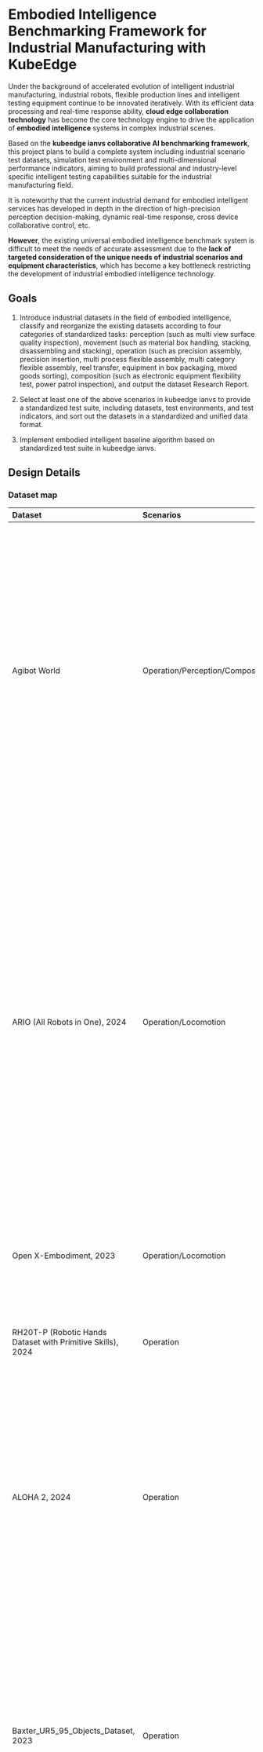  # Embodied Intelligence Benchmarking Framework for Industrial Manufacturing with KubeEdge

Under the background of accelerated evolution of intelligent industrial manufacturing, industrial robots, flexible production lines and intelligent testing equipment continue to be innovated iteratively. With its efficient data processing and real-time response ability, **cloud edge collaboration technology** has become the core technology engine to drive the application of **embodied intelligence** systems in complex industrial scenes.  

Based on the **kubeedge ianvs collaborative AI benchmarking framework**, this project plans to build a complete system including industrial scenario test datasets, simulation test environment and multi-dimensional performance indicators, aiming to build professional and industry-level specific intelligent testing capabilities suitable for the industrial manufacturing field.  

It is noteworthy that the current industrial demand for embodied intelligent services has developed in depth in the direction of high-precision perception decision-making, dynamic real-time response, cross device collaborative control, etc.   

**However**, the existing universal embodied intelligence benchmark system is difficult to meet the needs of accurate assessment due to the **lack of targeted consideration of the unique needs of industrial scenarios and equipment characteristics**, which has become a key bottleneck restricting the development of industrial embodied intelligence technology.

## **Goals**

1. Introduce industrial datasets in the field of embodied intelligence, classify and reorganize the existing datasets according to four categories of standardized tasks: perception (such as multi view surface quality inspection), movement (such as material box handling, stacking, disassembling and stacking), operation (such as precision assembly, precision insertion, multi process flexible assembly, multi category flexible assembly, reel transfer, equipment in box packaging, mixed goods sorting), composition (such as electronic equipment flexibility test, power patrol inspection), and output the dataset Research Report.

2. Select at least one of the above scenarios in kubeedge ianvs to provide a standardized test suite, including datasets, test environments, and test indicators, and sort out the datasets in a standardized and unified data format.

3. Implement embodied intelligent baseline algorithm based on standardized test suite in kubeedge ianvs.

## **Design Details**

### **Dataset map**

| Dataset | Scenarios | Introduction | Link |
| :-----| :----- | :----- | :----: |
| Agibot World | Operation/Perception/Composite | The AgiBot World dataset was born from Zhiyuan's self built large-scale data collection factory and application experimental base, with a total space area of over 4000 square meters and containing more than 3000 real objects. On the one hand, it provides a venue for large-scale data training of robots, and on the other hand, it realistically replicates the five core scenarios of home, catering, industry, supermarkets, and office, fully covering the typical application needs of robots in production and life. | [Link](https://huggingface.co/datasets/agibot-world/AgiBotWorld-Alpha) |
| ARIO (All Robots in One), 2024 | Operation/Locomotion | ARIO is a comprehensive benchmark dataset designed to unify robot data across different implementation examples and task types. It covers over 20 real and simulated robot platforms, including tasks ranging from basic movements to complex tool usage and manipulation. Each robot is equipped with sensors such as RGB cameras, IMUs, and joint encoders, allowing agents to promote and transfer skills between platforms.In industrial environments where multiple robots must collaborate, such as wheeled bases for transporting parts and arms for performing assembly, ARIO's structure reflects the heterogeneity of these systems and the need for unified intelligence among them. | [Link](https://imaei.github.io/project_pages/ario/) |
| Open X-Embodiment, 2023 | Operation/Locomotion | 1 million fragments x 22 types of robots, covering 500+skills (including industrial sorting and assembly). | [Link](https://github.com/google-deepmind/open_x_embodiment) |
| RH20T-P (Robotic Hands Dataset with Primitive Skills), 2024 | Operation | For industries that focus on micro assembly or small part operations, such as gears, screws, and PCBs, RH20T-P provides valuable data for teaching robots precise and accurate interaction. | [Link](https://sites.google.com/view/rh20t-primitive/main) |
| ALOHA 2, 2024 | Operation | ALOHA 2 extends the original ALOHA dataset to include more complex dual arm coordination tasks. With improved physical realism and aligned RGB-D visual flow, it simulates tasks such as stacking, folding, and object alignment. This dataset captures the complexity of manual operation, which is crucial in many packaging and palletizing environments. | [Link](https://aloha-2.github.io/) |
| Baxter_UR5_95_Objects_Dataset, 2023 | Operation | This dataset includes RGB-D images of 95 industrial and household objects captured using Baxter and UR5 robotic arms. It has 3D grasping annotations, segmentation masks, and object poses. The inclusion of real robots and industrial like parts makes it particularly valuable to train and manipulate models under physical reality conditions.Its diversity and settings simulate the practical picking, component sorting, and mastery plan challenges often faced in warehouse automation systems. | [Link](https://tufts.app.box.com/s/t4apxhxtti6tlo9p875xtp823rhx1x9i) |
| YCB Object and Model Set | Operation | The YCB object and model set was created by the Yale Carnegie Mellon Berkeley collaboration to provide benchmark testing for robot operation, prosthetic design, and rehabilitation research. This dataset contains 73 everyday objects with different shapes, sizes, textures, weights, and rigidity, as well as some widely used operational tests. The dataset provides high-resolution RGBD scans, physical properties, and geometric models of objects, making it easy to integrate into operational and planning software platforms. In addition, the dataset also includes a series of standard task protocol frameworks and example protocols, as well as experimental implementations aimed at quantitatively evaluating various operational methods including planning, learning, mechanical design, control, and more. | [Link](http://rll.eecs.berkeley.edu/ycb/) |
| Human-Robot Collaboration Dataset | Operation/Locomotion | This synthetic dataset aims to simulate real data in industrial or service robot environments where humans and robots work side by side. | [Link](https://www.kaggle.com/datasets/adilshamim8/humanrobot-collaborative-work-dataset) |
| SmartAssemblySim-V2 | Operation | SmartAssemblySim-V2 is a conceptual subset of the BridgeData V2 dataset designed to simulate target condition robot operation tasks related to industrial manufacturing. The tasks include inserting parts, placing objects, and interacting with drawers, all supported by RGB videos, status data, and target commands. | [Link](https://rail.eecs.berkeley.edu/datasets/bridge_release/data/) |
| NEU Surface Defect Database | Perception | The NEU surface defect database is a widely used benchmark for evaluating surface defect classification in the steel industry. It includes 1800 grayscale images of hot-rolled steel strips, classified into six types of defects such as silver lines, inclusions, patches, rough surfaces, rolled oxide scales, and scratches. This dataset is compact and efficient, suitable for rapid prototyping and algorithm testing. It is commonly used to develop models in quality assurance systems, where rapid defect identification is crucial. | [Link](https://www.kaggle.com/datasets/kaustubhdikshit/neu-surface-defect-database/data) |
| ISDD - Industrial Surface Defect Detection Dataset | Perception | This dataset addresses the challenge of multi view defect detection in small industrial components such as nuts, gears, and screws. It is built on the MANTA dataset and provides five different perspectives of images for each object instance. | [Link](https://drive.google.com/drive/folders/12JERdTIy_3WWRyjP2gm040TDYnmRxrxy?usp=sharing) |
| Severstal: Steel Defect Detection | Perception | The Severstal dataset provides a large number of 12568 grayscale images of steel surfaces and detailed pixel level annotations for four types of defects. It is designed specifically for Kaggle competitions, promoting the development of advanced segmentation algorithms that can not only identify the presence of defects but also accurately locate them. Its well annotated structure makes it particularly suitable for training deep learning models used on automated steel inspection lines where spatial accuracy is crucial. | [Link](https://www.kaggle.com/c/severstal-steel-defect-detection) |
| BSData: Ball Screw Surface Defect Dataset | Perception | BSData is a domain specific dataset that focuses on inspecting key components in ball screw drives - CNC machine tools and automation equipment. This dataset contains over 21000 RGB images and detailed annotations of pitting defects, supporting supervised training of classification and detection models. It has been applied to evaluate how computer vision systems recognize local and subtle surface anomalies, providing valuable benchmarks for predictive maintenance systems in industrial environments. | [Link](https://github.com/2Obe/BSData) |
| Kolektor Surface-Defect Dataset | Perception | KolektorSDD and its subsequent SDD2 are datasets composed of high-resolution images of electric commutators. Each image is annotated to indicate the presence of surface defects such as scratches, dents, and contamination. These datasets are primarily used for binary and multi class classification, known for simulating real-world industrial constraints such as data imbalance and subtle defect patterns. They support research on rapid detection solutions that require high sensitivity to the minimum deviation of component surfaces. | [Link](https://www.vicos.si/Downloads/KolektorSDD) |
| Gear Inspection Dataset (GID) | Perception | GID contains grayscale images of industrial gears with defect labels. This dataset supports object detection and semantic segmentation tasks in industrial machine vision applications. It is particularly useful for training models aimed at real-time evaluation of gear quality, such as during online inspections on automotive or mechanical assembly lines. The focusing range of gears makes them an ideal choice for researching specific part defect detection in high-precision environments. | [Link](https://drive.google.com/file/d/1CZo-Ab5BXkTjV-b1-NIFzYMjfJQMl4nG/view?usp=share_link) |
| Real-IAD: Real-world Multi-View Industrial Anomaly Detection Dataset | Perception | Real IAD is a comprehensive benchmark designed to evaluate anomaly detection systems in real-world industrial environments. It includes 150000 high-resolution images of 30 different types of components, each taken from five different viewpoints. This dataset covers eight common types of defects, including cracks, dents, contamination, and misalignment. The design of Real IAD considers unsupervised anomaly detection, reflecting the challenges of high-throughput production lines where anomalies are rare but crucial for accurate identification. It supports research on anomaly localization, detection robustness, and multi view detection strategies, particularly suitable for quality assurance pipelines. | [Link](https://realiad4ad.github.io/Real-IAD/) |
| ISP-AD: Industrial Screen Printing Anomaly Detection Dataset | Perception | ISP-AD is a domain specific dataset for anomaly detection in screen printing processes. It includes examples of synthetic and real-world defects such as ink stains, missing prints, ghosting, and registration errors. The structure of this dataset supports classification and pixel segmentation, making it suitable for various industrial defect detection pipelines. Its main application scenarios include automatic visual inspection in the production of printed electronic products, labels, and packaging, ensuring consistent printing quality is crucial for product performance and brand. | [Link](https://paperswithcode.com/dataset/isp-ad) |
| MVTEC AD | Perception | The MVTec dataset contains 5354 high-resolution color images of different targets and texture types. It contains normal (i.e. defect free) images for training and abnormal images for testing. There are 70 different types of defects in anomalies, such as scratches, dents, contamination, and various structural changes. | [Link]( https://www.mvtec.com/company/research/datasets/mvtec-ad) |
| RoboMIND | Composite | This dataset contains 107000 real-world demonstration trajectories involving 96 unique objects across 479 different tasks.The RoboMIND dataset collects operational data from various robot platforms, including 52926 Franka Emika Panda single arm robot trajectories, 19152 "Tiangong" humanoid robot trajectories, 10629 AgileX Cobot Magic V2.0 dual arm robot trajectories, and 25170 UR-5e single arm robot trajectory data. | [Link](https://data.flopsera.com/data-detail/21181956226031626?type=open) |

### **ianvs**

The architectures and related concepts are shown in the below figure. The ianvs is designed to run within a single node. Critical components include  

+  **Test Environment Manager:** the CRUD of test environments serving for global usage.  

+  **Test Case Controller:** control the runtime behavior of test cases like instance generation and vanish.  

+    **Generation Assistant:** assist users to generate test cases based on certain rules or constraints, e.g., the range of parameters.  

+    **Simulation Controller:** control the simulation process of edge-cloud synergy AI, including the instance generation and vanishment of simulation containers.  

+  **Story Manager:** the output management and presentation of the test case, e.g., leaderboards.  

![Alt text](ianvs.png)

And currently, what I need to set up are the dataset in the Test Environment Manager section and the evaluation metrics section. At the same time, in the Test Case Controller section, use the Single task Learning Paradigm in Algorithm Paradigm to perform corresponding benchmark tests on the uploaded dataset.

### Pre-assembly of Injection Mold Inserts dataset

**Pybullet**

PyBullet is developed based on the well-known open-source physics engine Bullet and packaged as a module in Python for robot simulation and learning. PyBullet supports loading various robot description files such as URDF, SDF, MJCF, and provides functions such as forward/reverse kinematics, forward/reverse dynamics, collision detection, and ray intersection query. In addition, many robot routines and practical debugging tools (sliders, buttons, text) are also provided.

![Alt text](pybullet.png)

**Industrial Scenario: Pre-assembly of Injection Mold Inserts**

In the field of injection mold manufacturing, the pre assembly of mold inserts is a key process to ensure mass production efficiency. This scenario requires installing a cylindrical guide sleeve (diameter 40 ± 0.1mm, height 100mm) into the mold substrate (slot diameter 44mm, depth 50mm) to achieve:  

&emsp;Quick positioning: achieve quick installation within 5 seconds through gap fit (H8/d9). 

&emsp;Thermal expansion compensation: Reserve 0.4mm radial clearance to cope with thermal deformation at 150 ℃ working condition.  

&emsp;Error prevention design: distinguish 4 symmetrical workstations to avoid incorrect installation.  

Traditional manual installation has the problem of inaccurate positioning leading to mold flashing. The simulation system based on PyBullet can improve installation efficiency and reduce mold scrap rate through collision dynamics optimization.  

This design can be effectively used for:  

&emsp;1. Robot installation path planning.  

&emsp;2. Tolerance fitting simulation verification.  

&emsp;3. Research on thermal deformation compensation.  

&emsp;4. Development of rapid changeover system.  

Through the PyBullet physics engine, it is possible to accurately simulate the contact mechanics behavior during the installation process of mold inserts, providing a reliable digital twin platform for actual production lines.

**The overall process of dataset generation**
Use the Panda robotic arm model provided by Pybullet, while **fixing the camera at the end effector of the robotic arm**. The arm is equipped with a simple fixture and a simulated force/torque sensor at the wrist or fixture.  

Firstly, design corresponding cylindrical guide sleeve and Mold substrate that can hold cylindrical components. View the URDF results on this website ([Link](https://danidask.github.io/urdf_editor/frontend/)):

![Alt text](cylinder.png)

![Alt text](container.png)

Secondly, establish an industrial scenario - Pre-assembly of Injection Mold Inserts:

**Dataset generation process**

![Alt text](<Dataset_generation_process.png>)

**Robot arm control sequence**

![Alt text](<Robot_arm_control.png>)

**Data capture**

![Alt text](<Data_capture.png>)

The ultimate dataset form:
```yaml
mold_Inserts_dataset/
├─ test_data/
|  ├─ data.json    # Contains queries, expected responses, task metadata
|  └─ metadata.json # Task dimensions and description
└─ train_data/
|   └─ data.json    
```

**Directory Structure: (examples/Pre-assembly of Injection Mold Inserts)**
```yaml
Pre-assembly of Injection Mold Inserts
└── singletask_learning_bench
    ├── benchmarkingjob.yaml
    ├── testalgorithms
    │   ├── basemodel.py
    │   ├── fpn_algorithm.yaml
    │   ├── op_eval.py
    └── testenv
        ├── acc.py
        └── testenv.yaml
```

For the dataset, its URL address should be written out in the configuration file `testenv.yaml`:
```yaml
testenv:
 # dataset configuration
 dataset:
     # the url address of train dataset index; string type;
     train_data:"./dataset/Pre-assembly of Injection Mold Inserts/train_data/data.json"
     # the url address of test dataset index; string type;
     test_data_info:"./dataset/Pre-assembly of Injection Mold Inserts/test_data/metadata.json"
 # metrics configuration for test case's evaluation; list type;
 metrics:
     # metric name; string type;
     - name: "Accuracy"
       # the url address of python file
       url: "./examples/Pre-assembly of Injection Mold Inserts/singletask_learning_bench/testenv/accuracy.py"
    # other metrics
    # ...
```

### **Single Task Learning**

Single task learning is a traditional learning pooling all data together to train a single model. It typically includes a specialist model laser-focused on a single task and requires large amounts of task-specific labeled data, which is not always available on early stage of a distributed synergy AI project.  

As shown in the following figure, the single task learning works as procedures below:  

&emsp;1.Developer implements and deploys the application based on single task learning.  

&emsp;2.The application runs and launches single task learning.  

&emsp;3.The application uploads samples to the cloud.  

&emsp;4.Labeling service labels the uploaded samples.  

&emsp;5.Training learns the samples to generate a new model.  

&emsp;6.The system updates the model on the edge.  

&emsp;7.The model conducts inference given test samples where the inference result is send to the application which ends the process.  

![Alt text](Single_Task_Learning.png)
    
The specific implementation of Pre-assembly of Injection Mold Inserts single task learning algorithm in `algorithm.yaml`.

The URL address of the algorithm is filled in the configuration file `benchmarkingjob.yaml` (an example is as follows).

```yaml
# the configuration of test object
test_object:
  # test type; string type;
  # currently the option of value is "algorithms",the others will be added in succession.
  type: "algorithms"
  # test algorithm configuration files; list type;
  algorithms:
    # algorithm name; string type;
    - name: "fpn_singletask_learning"
      # the url address of test algorithm configuration file; string type;
      # the file format supports yaml/yml
      url: "./examples/Pre-assembly of Injection Mold Inserts/singletask_learning_bench/testalgorithms/fpn_algorithm.yaml"
```

## **Road Map**

**1.** **From July to Mid-August**, conduct research on the currently available embodied intelligent datasets and output corresponding reports. At the same time, continue to follow up and improve the proposal. Besides, learn to use the pybullet platform, build the scene of Pre-assembly of Injection Mold Inserts on the pybullet platform.  

**2.** **From Mid-August to Mid-September**, obtain the corresponding dataset. The test environment and test indicators were built in kubeedge ianvs, and the datasets were sorted out in a standardized and unified data format. At the same time, the specific intelligent baseline algorithm was implemented in kubeedge ianvs based on the standardized test suite.  

**3.** **From Mid-September to End of September**, summarize the previous two stages, think about what can be further improved or supplemented, and output the corresponding documents. If time and energy allow, consider carrying out standardized test suite in agibot world and Genie SIM, a smart metadata simulation platform, including indicators and examples.

## **Acknowledge**
This project refers to **Ronak Raj's FPC_Assembly work** shared in Issue #197 of the *Embodied Intelligence Benchmarking Framework for Industrial Manufacturing with KubeEdge ianvs* project. I sincerely thank **Ronak Raj** for his generous sharing.
